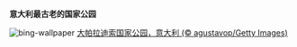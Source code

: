 
**意大利最古老的国家公园**

![bing-wallpaper](https://www.bing.com/th?id=OHR.GranParadiso100th_ZH-CN5744961532_1920x1080.jpg)
[大帕拉迪索国家公园，意大利 (© agustavop/Getty Images)](https://www.bing.com/search?q=%E5%A4%A7%E5%B8%95%E6%8B%89%E8%BF%AA%E7%B4%A2%E5%9B%BD%E5%AE%B6%E5%85%AC%E5%9B%AD&amp;form=hpcapt&amp;mkt=zh-cn)
  